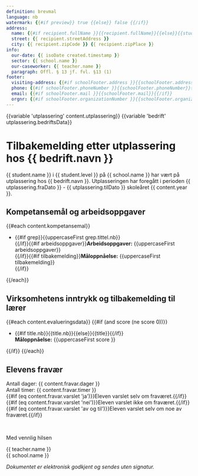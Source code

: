 ```yaml
---
definition: brevmal
language: nb
watermark: {{#if preview}} true {{else}} false {{/if}}
address:
  name: {{#if recipient.fullName }}{{recipient.fullName}}{{else}}{{student.name}}{{/if}}
  street: {{ recipient.streetAddress }}
  city: {{ recipient.zipCode }} {{ recipient.zipPlace }}
info:
  our-date: {{ isoDate created.timestamp }}
  sector: {{ school.name }}
  our-caseworker: {{ teacher.name }}
  paragraph: Offl. § 13 jf. fvl. §13 (1)
footer:
  visiting-address: {{#if schoolFooter.address }}{{schoolFooter.address}}{{/if}}
  phone: {{#if schoolFooter.phoneNumber }}{{schoolFooter.phoneNumber}}{{/if}}
  email: {{#if schoolFooter.mail }}{{schoolFooter.mail}}{{/if}}
  orgnr: {{#if schoolFooter.organizationNumber }}{{schoolFooter.organizationNumber}}{{/if}}
---
```


{{variable 'utplassering' content.utplassering}}
{{variable 'bedrift' utplassering.bedriftsData}}

# Tilbakemelding etter utplassering hos {{ bedrift.navn }}

{{ student.name }} i {{ student.level }} på {{ school.name }} har vært på utplassering hos {{ bedrift.navn }}. Utplasseringen har foregått i perioden {{ utplassering.fraDato }} - {{ utplassering.tilDato }} skoleåret {{ content.year }}.

## Kompetansemål og arbeidsoppgaver

{{#each content.kompetansemal}}

- {{#if grep}}{{uppercaseFirst grep.tittel.nb}}<br />{{/if}}{{#if arbeidsoppgaver}}**Arbeidsoppgaver:** {{uppercaseFirst arbeidsoppgaver}}<br />{{/if}}{{#if tilbakemelding}}**Måloppnåelse:** {{uppercaseFirst tilbakemelding}}<br />{{/if}}

{{/each}}

## Virksomhetens inntrykk og tilbakemelding til lærer

{{#each content.evalueringsdata}}
{{#if (and score (ne score 0))}}

- {{#if title.nb}}{{title.nb}}{{else}}{{title}}{{/if}}<br />
  **Måloppnåelse:** {{uppercaseFirst score }}

{{/if}}
{{/each}}

## Elevens fravær

Antall dager: {{ content.fravar.dager }}<br/>
Antall timer: {{ content.fravar.timer }}<br/>
{{#if (eq content.fravar.varslet 'ja')}}Eleven varslet selv om fraværet.{{/if}}{{#if (eq content.fravar.varslet 'nei')}}Eleven varslet ikke om fraværet.{{/if}}{{#if (eq content.fravar.varslet 'av og til')}}Eleven varslet selv om noe av fraværet.{{/if}}

<br/>

Med vennlig hilsen

{{ teacher.name }}<br />
{{ school.name }}<br />

*Dokumentet er elektronisk godkjent og sendes uten signatur.*
